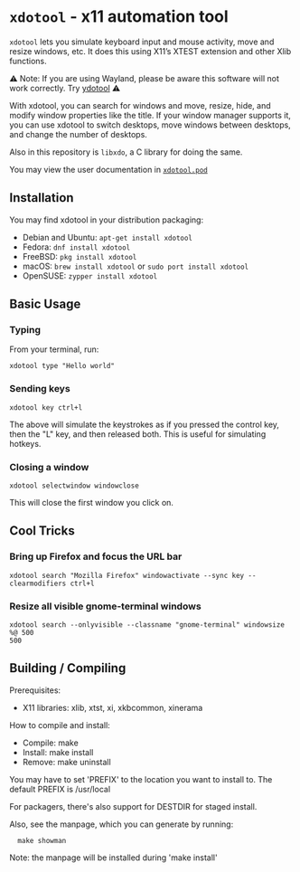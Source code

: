 # `xdotool` - x11 automation tool

`xdotool` lets you simulate keyboard input and mouse activity, move and resize windows, etc. It does this using X11’s XTEST extension and other Xlib functions.

⚠ Note: If you are using Wayland, please be aware this software will not work correctly. Try [ydotool](https://github.com/ReimuNotMoe/ydotool) ⚠

With xdotool, you can search for windows and move, resize, hide, and modify
window properties like the title. If your window manager supports it, you can
use xdotool to switch desktops, move windows between desktops, and change the
number of desktops.

Also in this repository is `libxdo`, a C library for doing the same.

You may view the user documentation in [`xdotool.pod`](https://github.com/jordansissel/xdotool/blob/master/xdotool.pod)

## Installation

You may find xdotool in your distribution packaging:

* Debian and Ubuntu: `apt-get install xdotool`
* Fedora: `dnf install xdotool`
* FreeBSD: `pkg install xdotool`
* macOS: `brew install xdotool` or `sudo port install xdotool`
* OpenSUSE: `zypper install xdotool`

## Basic Usage

### Typing

From your terminal, run:

```
xdotool type "Hello world"
```

### Sending keys

```
xdotool key ctrl+l
```

The above will simulate the keystrokes as if you pressed the control key, then the "L" key, and then released both. This is useful for simulating hotkeys.

### Closing a window

```
xdotool selectwindow windowclose
```

This will close the first window you click on.

## Cool Tricks

### Bring up Firefox and focus the URL bar

```
xdotool search "Mozilla Firefox" windowactivate --sync key --clearmodifiers ctrl+l
```

### Resize all visible gnome-terminal windows

```
xdotool search --onlyvisible --classname "gnome-terminal" windowsize %@ 500
500
```

## Building / Compiling

Prerequisites:
* X11 libraries: xlib, xtst, xi, xkbcommon, xinerama

How to compile and install:

* Compile: make
* Install: make install
* Remove: make uninstall

You may have to set 'PREFIX' to the location you want to install to. 
The default PREFIX is /usr/local

For packagers, there's also support for DESTDIR for staged install.

Also, see the manpage, which you can generate by running:

```
  make showman
```

Note: the manpage will be installed during 'make install'


